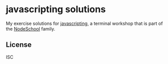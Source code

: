 javascripting solutions
=======================

My exercise solutions for [javascripting](https://www.npmjs.com/package/javascripting), a terminal workshop that is part of the [NodeSchool](http://nodeschool.io) family.


License
-------

ISC
